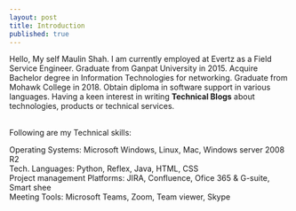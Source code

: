 ```yaml
---
layout: post
title: Introduction
published: true
---
```


Hello, My self Maulin Shah.
I am currently employed at Evertz as a Field Service Engineer.
Graduate from Ganpat University in 2015.
Acquire Bachelor degree in Information Technologies for networking.
Graduate from Mohawk College in 2018.
Obtain diploma in software support in various languages.
Having a keen interest in writing <b>Technical Blogs</b> about technologies, products or technical services.

<br>Following are my Technical skills:

Operating Systems: Microsoft Windows, Linux, Mac, Windows server 2008 R2
<br>Tech. Languages: Python, Reflex, Java, HTML, CSS
<br>Project management Platforms: JIRA, Confluence, Ofice 365 & G-suite, Smart shee
<br>Meeting Tools: Microsoft Teams, Zoom, Team viewer, Skype
